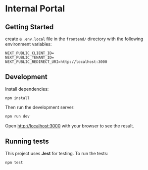 # Internal Portal

## Getting Started

create a `.env.local` file in the `frontend/` directory with the following environment variables:

```env
NEXT_PUBLIC_CLIENT_ID=
NEXT_PUBLIC_TENANT_ID=
NEXT_PUBLIC_REDIRECT_URI=http://localhost:3000
```

## Development

Install dependencies:

```
npm install
```

Then run the development server:

```bash
npm run dev
```

Open [http://localhost:3000](http://localhost:3000) with your browser to see the result.

## Running tests

This project uses **Jest** for testing. To run the tests:

```bash
npm test
```